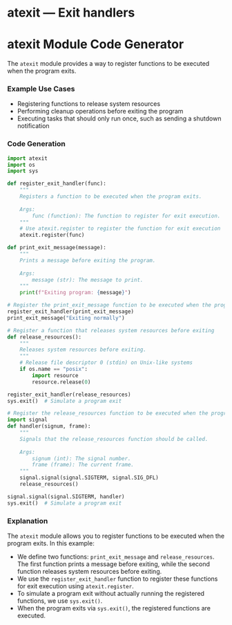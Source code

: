 # atexit — Exit handlers

**atexit Module Code Generator**
=====================================

The `atexit` module provides a way to register functions to be executed when the program exits.

### Example Use Cases

*   Registering functions to release system resources
*   Performing cleanup operations before exiting the program
*   Executing tasks that should only run once, such as sending a shutdown notification

### Code Generation

```python
import atexit
import os
import sys

def register_exit_handler(func):
    """
    Registers a function to be executed when the program exits.
    
    Args:
        func (function): The function to register for exit execution.
    """
    # Use atexit.register to register the function for exit execution
    atexit.register(func)

def print_exit_message(message):
    """
    Prints a message before exiting the program.
    
    Args:
        message (str): The message to print.
    """
    print(f"Exiting program: {message}")

# Register the print_exit_message function to be executed when the program exits
register_exit_handler(print_exit_message)
print_exit_message("Exiting normally")

# Register a function that releases system resources before exiting
def release_resources():
    """
    Releases system resources before exiting.
    """
    # Release file descriptor 0 (stdin) on Unix-like systems
    if os.name == "posix":
        import resource
        resource.release(0)

register_exit_handler(release_resources)
sys.exit()  # Simulate a program exit

# Register the release_resources function to be executed when the program exits via sys.exit()
import signal
def handler(signum, frame):
    """
    Signals that the release_resources function should be called.
    
    Args:
        signum (int): The signal number.
        frame (frame): The current frame.
    """
    signal.signal(signal.SIGTERM, signal.SIG_DFL)
    release_resources()

signal.signal(signal.SIGTERM, handler)
sys.exit()  # Simulate a program exit
```

### Explanation

The `atexit` module allows you to register functions to be executed when the program exits. In this example:

*   We define two functions: `print_exit_message` and `release_resources`. The first function prints a message before exiting, while the second function releases system resources before exiting.
*   We use the `register_exit_handler` function to register these functions for exit execution using `atexit.register`.
*   To simulate a program exit without actually running the registered functions, we use `sys.exit()`.
*   When the program exits via `sys.exit()`, the registered functions are executed.
